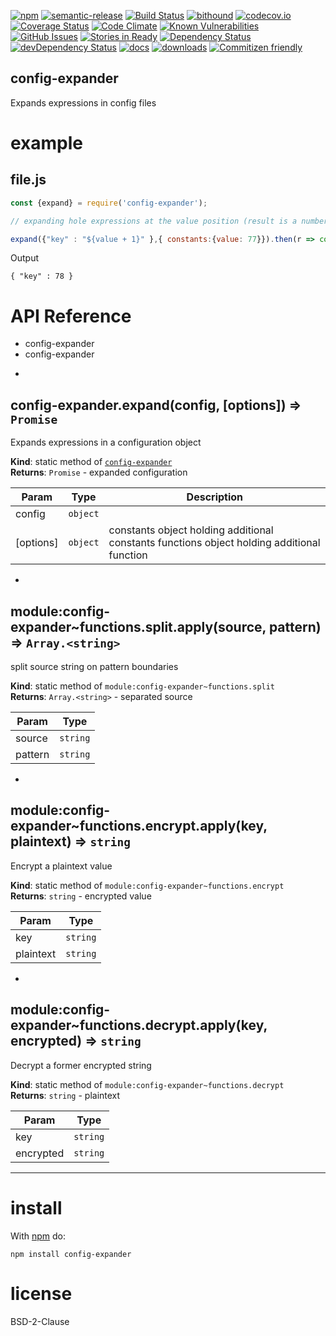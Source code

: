 [![npm](https://img.shields.io/npm/v/config-expander.svg)](https://www.npmjs.com/package/config-expander)
[![semantic-release](https://img.shields.io/badge/%20%20%F0%9F%93%A6%F0%9F%9A%80-semantic--release-e10079.svg)](https://github.com/arlac77/config-expander)
[![Build Status](https://secure.travis-ci.org/arlac77/config-expander.png)](http://travis-ci.org/arlac77/config-expander)
[![bithound](https://www.bithound.io/github/arlac77/config-expander/badges/score.svg)](https://www.bithound.io/github/arlac77/config-expander)
[![codecov.io](http://codecov.io/github/arlac77/config-expander/coverage.svg?branch=master)](http://codecov.io/github/arlac77/config-expander?branch=master)
[![Coverage Status](https://coveralls.io/repos/arlac77/config-expander/badge.svg)](https://coveralls.io/r/arlac77/config-expander)
[![Code Climate](https://codeclimate.com/github/arlac77/config-expander/badges/gpa.svg)](https://codeclimate.com/github/arlac77/config-expander)
[![Known Vulnerabilities](https://snyk.io/test/github/arlac77/config-expander/badge.svg)](https://snyk.io/test/github/arlac77/config-expander)
[![GitHub Issues](https://img.shields.io/github/issues/arlac77/config-expander.svg?style=flat-square)](https://github.com/arlac77/config-expander/issues)
[![Stories in Ready](https://badge.waffle.io/arlac77/config-expander.svg?label=ready&title=Ready)](http://waffle.io/arlac77/config-expander)
[![Dependency Status](https://david-dm.org/arlac77/config-expander.svg)](https://david-dm.org/arlac77/config-expander)
[![devDependency Status](https://david-dm.org/arlac77/config-expander/dev-status.svg)](https://david-dm.org/arlac77/config-expander#info=devDependencies)
[![docs](http://inch-ci.org/github/arlac77/config-expander.svg?branch=master)](http://inch-ci.org/github/arlac77/config-expander)
[![downloads](http://img.shields.io/npm/dm/config-expander.svg?style=flat-square)](https://npmjs.org/package/config-expander)
[![Commitizen friendly](https://img.shields.io/badge/commitizen-friendly-brightgreen.svg)](http://commitizen.github.io/cz-cli/)

config-expander
-------------------

Expands expressions in config files

# example

## file.js

```js
const {expand} = require('config-expander');

// expanding hole expressions at the value position (result is a number)

expand({"key" : "${value + 1}" },{ constants:{value: 77}}).then(r => console.log(JSON.stringify(r)));
```

Output

```
{ "key" : 78 }
```

# API Reference
- config-expander
- config-expander

* <a name="module_config-expander.expand"></a>

## config-expander.expand(config, [options]) ⇒ <code>Promise</code>
Expands expressions in a configuration object

**Kind**: static method of <code>[config-expander](#module_config-expander)</code>  
**Returns**: <code>Promise</code> - expanded configuration  

| Param | Type | Description |
| --- | --- | --- |
| config | <code>object</code> |  |
| [options] | <code>object</code> | constants object holding additional constants    functions object holding additional function |


* <a name="module_config-expander..functions.split.apply"></a>

## module:config-expander~functions.split.apply(source, pattern) ⇒ <code>Array.&lt;string&gt;</code>
split source string on pattern boundaries

**Kind**: static method of <code>module:config-expander~functions.split</code>  
**Returns**: <code>Array.&lt;string&gt;</code> - separated source  

| Param | Type |
| --- | --- |
| source | <code>string</code> | 
| pattern | <code>string</code> | 


* <a name="module_config-expander..functions.encrypt.apply"></a>

## module:config-expander~functions.encrypt.apply(key, plaintext) ⇒ <code>string</code>
Encrypt a plaintext value

**Kind**: static method of <code>module:config-expander~functions.encrypt</code>  
**Returns**: <code>string</code> - encrypted value  

| Param | Type |
| --- | --- |
| key | <code>string</code> | 
| plaintext | <code>string</code> | 


* <a name="module_config-expander..functions.decrypt.apply"></a>

## module:config-expander~functions.decrypt.apply(key, encrypted) ⇒ <code>string</code>
Decrypt a former encrypted string

**Kind**: static method of <code>module:config-expander~functions.decrypt</code>  
**Returns**: <code>string</code> - plaintext  

| Param | Type |
| --- | --- |
| key | <code>string</code> | 
| encrypted | <code>string</code> | 


* * *

# install

With [npm](http://npmjs.org) do:

```shell
npm install config-expander
```

# license

BSD-2-Clause
